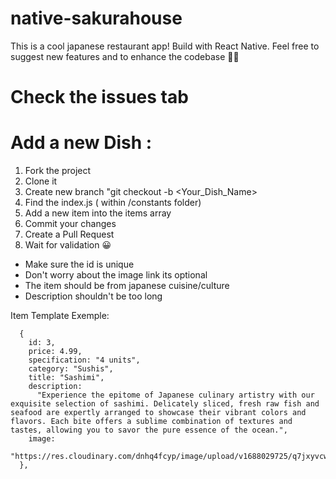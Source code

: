 # native-sakurahouse
This is a cool japanese restaurant app! Build with React Native. Feel free to suggest new features and to enhance the codebase 🌸🚀

# Check the issues tab

# Add a new Dish :

1. Fork the project
2. Clone it 
3. Create new branch "git checkout -b <Your_Dish_Name>
4. Find the index.js  ( within /constants folder)
5. Add a new item into the items array
6. Commit your changes
7. Create a Pull Request
8. Wait for validation 😀

- Make sure the id is unique
- Don't worry about the image link its optional
- The item should be from japanese cuisine/culture
- Description shouldn't be too long

Item Template Exemple: 
```
  {
    id: 3,
    price: 4.99,
    specification: "4 units",
    category: "Sushis",
    title: "Sashimi",
    description:
      "Experience the epitome of Japanese culinary artistry with our exquisite selection of sashimi. Delicately sliced, fresh raw fish and seafood are expertly arranged to showcase their vibrant colors and flavors. Each bite offers a sublime combination of textures and tastes, allowing you to savor the pure essence of the ocean.",
    image:
      "https://res.cloudinary.com/dnhq4fcyp/image/upload/v1688029725/q7jxyvcwn562tazjdbrw.jpg",
  },
```
